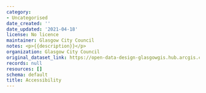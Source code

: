 ```yaml
---
category:
- Uncategorised
date_created: ''
date_updated: '2021-04-18'
license: No licence
maintainer: Glasgow City Council
notes: <p>{{description}}</p>
organization: Glasgow City Council
original_dataset_link: https://open-data-design-glasgowgis.hub.arcgis.com/pages/accessibility
records: null
resources: []
schema: default
title: Accessibility
---
```

